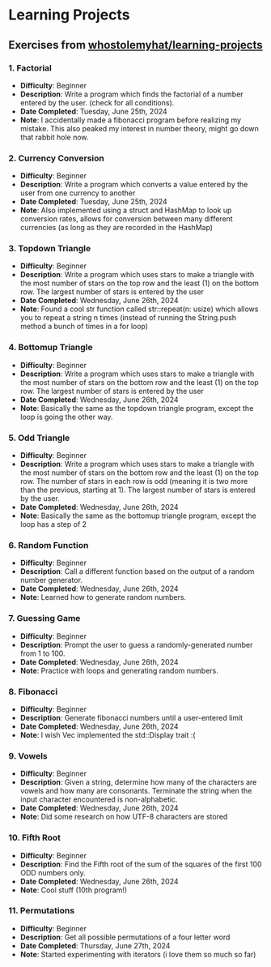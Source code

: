 # Learning Projects 
## Exercises from [whostolemyhat/learning-projects](https://github.com/whostolemyhat/learning-projects/tree/master/1-factorial)

### 1. Factorial
- **Difficulty**: Beginner
- **Description**: Write a program which finds the factorial of a number entered by the user. (check for all conditions).
- **Date Completed**: Tuesday, June 25th, 2024
- **Note**: I accidentally made a fibonacci program before realizing my mistake. This also peaked my interest in number theory, might go down that rabbit hole now.

### 2. Currency Conversion
- **Difficulty**: Beginner
- **Description**: Write a program which converts a value entered by the user from one currency to another
- **Date Completed**: Tuesday, June 25th, 2024
- **Note**: Also implemented using a struct and HashMap to look up conversion rates, allows for conversion between many different currencies (as long as they are recorded in the HashMap)

### 3. Topdown Triangle
- **Difficulty**: Beginner
- **Description**: Write a program which uses stars to make a triangle with the most number of stars on the top row and the least (1) on the bottom row. The largest number of stars is entered by the user
- **Date Completed**: Wednesday, June 26th, 2024
- **Note**: Found a cool str function called str::repeat(n: usize) which allows you to repeat a string n times (instead of running the String.push method a bunch of times in a for loop)

### 4. Bottomup Triangle
- **Difficulty**: Beginner
- **Description**: Write a program which uses stars to make a triangle with the most number of stars on the bottom row and the least (1) on the top row. The largest number of stars is entered by the user
- **Date Completed**: Wednesday, June 26th, 2024
- **Note**: Basically the same as the topdown triangle program, except the loop is going the other way.

### 5. Odd Triangle
- **Difficulty**: Beginner
- **Description**: Write a program which uses stars to make a triangle with the most number of stars on the bottom row and the least (1) on the top row. The number of stars in each row is odd (meaning it is two more than the previous, starting at 1). The largest number of stars is entered by the user. 
- **Date Completed**: Wednesday, June 26th, 2024
- **Note**: Basically the same as the bottomup triangle program, except the loop has a step of 2

### 6. Random Function
- **Difficulty**: Beginner
- **Description**: Call a different function based on the output of a random number generator.
- **Date Completed**: Wednesday, June 26th, 2024
- **Note**: Learned how to generate random numbers.

### 7. Guessing Game
- **Difficulty**: Beginner
- **Description**: Prompt the user to guess a randomly-generated number from 1 to 100.
- **Date Completed**: Wednesday, June 26th, 2024
- **Note**: Practice with loops and generating random numbers.

### 8. Fibonacci
- **Difficulty**: Beginner
- **Description**: Generate fibonacci numbers until a user-entered limit
- **Date Completed**: Wednesday, June 26th, 2024
- **Note**: I wish Vec<T> implemented the std::Display trait :(

### 9. Vowels
- **Difficulty**: Beginner
- **Description**:  Given a string, determine how many of the characters are vowels and how many are consonants. Terminate the string when the input character encountered is non-alphabetic.
- **Date Completed**: Wednesday, June 26th, 2024
- **Note**: Did some research on how UTF-8 characters are stored

### 10. Fifth Root
- **Difficulty**: Beginner
- **Description**:  Find the Fifth root of the sum of the squares of the first 100 ODD numbers only.
- **Date Completed**: Wednesday, June 26th, 2024
- **Note**: Cool stuff (10th program!)

### 11. Permutations
- **Difficulty**: Beginner
- **Description**: Get all possible permutations of a four letter word
- **Date Completed**: Thursday, June 27th, 2024
- **Note**: Started experimenting with iterators (i love them so much so far)
